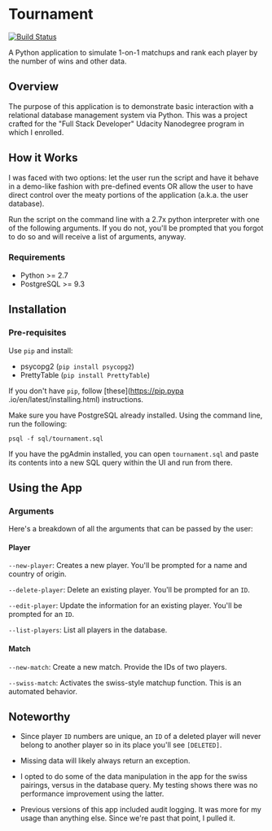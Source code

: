 # Tournament 
[![Build Status](https://travis-ci.org/jelyman2/tournament.svg?branch=master)](https://travis-ci.org/jelyman2/tournament)

A Python application to simulate 1-on-1 matchups and rank each player by the 
number of wins and other data.

## Overview

The purpose of this application is to demonstrate basic interaction with a 
relational database management system via Python. This was a project crafted 
for the "Full Stack Developer" Udacity Nanodegree program in which I enrolled.

## How it Works

I was faced with two options: let the user run the script and have it behave 
in a demo-like fashion with pre-defined events OR allow the user to have 
direct control over the meaty portions of the application (a.k.a. the user 
database).

Run the script on the command line with a 2.7x python interpreter with one of
 the following arguments. If you do not, you'll be prompted that you forgot 
 to do so and will receive a list of arguments, anyway.

### Requirements

- Python >= 2.7
- PostgreSQL >= 9.3

## Installation

### Pre-requisites

Use `pip` and install:
- psycopg2 (`pip install psycopg2`)
- PrettyTable (`pip install PrettyTable`)

If you don't have `pip`, follow [these](https://pip.pypa
.io/en/latest/installing.html) instructions.

Make sure you have PostgreSQL already installed. Using the command line, run 
the following:

`psql -f sql/tournament.sql`

If you have the pgAdmin installed, you can open `tournament.sql` and paste 
its contents into a new SQL query within the UI and run from there.

## Using the App 

### Arguments

Here's a breakdown of all the arguments that can be passed by the user:

#### Player

`--new-player`: Creates a new player. You'll be prompted for a name and 
country of origin.

`--delete-player`: Delete an existing player. You'll be prompted for an `ID`.

`--edit-player`: Update the information for an existing player. You'll be 
prompted for an `ID`.

`--list-players`: List all players in the database.

#### Match

`--new-match`: Create a new match. Provide the IDs of two players.

`--swiss-match`: Activates the swiss-style matchup function. This is an 
automated behavior.

## Noteworthy

* Since player `ID` numbers are unique, an `ID` of a deleted player will never 
belong to another player so in its place you'll see `[DELETED]`.

* Missing data will likely always return an exception.

* I opted to do some of the data manipulation in the app for the swiss 
pairings, versus in the database query. My testing shows there was no 
performance improvement using the latter.

* Previous versions of this app included audit logging. It was more for my 
usage than anything else. Since we're past that point, I pulled it.